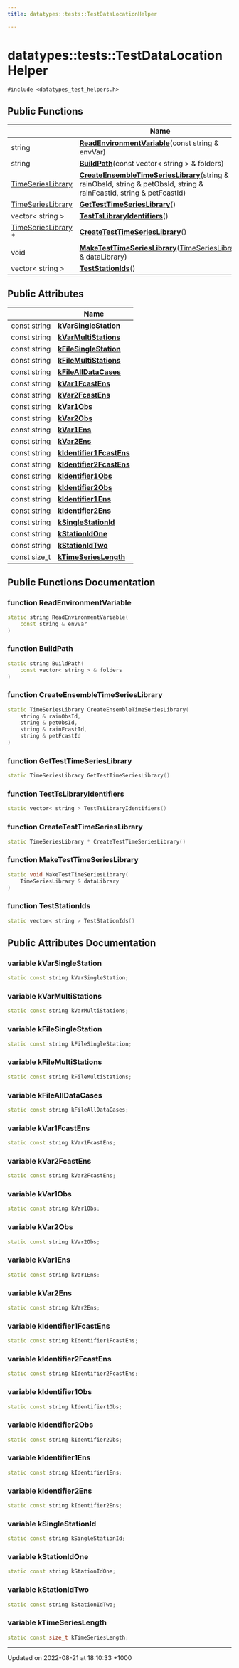 ```yaml
---
title: datatypes::tests::TestDataLocationHelper

---
```


# datatypes::tests::TestDataLocationHelper






`#include <datatypes_test_helpers.h>`

## Public Functions

|                | Name           |
| -------------- | -------------- |
| string | **[ReadEnvironmentVariable](/uchronia-ts-doc/cpp/Classes/classdatatypes_1_1tests_1_1TestDataLocationHelper/#function-readenvironmentvariable)**(const string & envVar) |
| string | **[BuildPath](/uchronia-ts-doc/cpp/Classes/classdatatypes_1_1tests_1_1TestDataLocationHelper/#function-buildpath)**(const vector< string > & folders) |
| [TimeSeriesLibrary](/uchronia-ts-doc/cpp/Classes/classdatatypes_1_1timeseries_1_1TimeSeriesLibrary/) | **[CreateEnsembleTimeSeriesLibrary](/uchronia-ts-doc/cpp/Classes/classdatatypes_1_1tests_1_1TestDataLocationHelper/#function-createensembletimeserieslibrary)**(string & rainObsId, string & petObsId, string & rainFcastId, string & petFcastId) |
| [TimeSeriesLibrary](/uchronia-ts-doc/cpp/Classes/classdatatypes_1_1timeseries_1_1TimeSeriesLibrary/) | **[GetTestTimeSeriesLibrary](/uchronia-ts-doc/cpp/Classes/classdatatypes_1_1tests_1_1TestDataLocationHelper/#function-gettesttimeserieslibrary)**() |
| vector< string > | **[TestTsLibraryIdentifiers](/uchronia-ts-doc/cpp/Classes/classdatatypes_1_1tests_1_1TestDataLocationHelper/#function-testtslibraryidentifiers)**() |
| [TimeSeriesLibrary](/uchronia-ts-doc/cpp/Classes/classdatatypes_1_1timeseries_1_1TimeSeriesLibrary/) * | **[CreateTestTimeSeriesLibrary](/uchronia-ts-doc/cpp/Classes/classdatatypes_1_1tests_1_1TestDataLocationHelper/#function-createtesttimeserieslibrary)**() |
| void | **[MakeTestTimeSeriesLibrary](/uchronia-ts-doc/cpp/Classes/classdatatypes_1_1tests_1_1TestDataLocationHelper/#function-maketesttimeserieslibrary)**([TimeSeriesLibrary](/uchronia-ts-doc/cpp/Classes/classdatatypes_1_1timeseries_1_1TimeSeriesLibrary/) & dataLibrary) |
| vector< string > | **[TestStationIds](/uchronia-ts-doc/cpp/Classes/classdatatypes_1_1tests_1_1TestDataLocationHelper/#function-teststationids)**() |

## Public Attributes

|                | Name           |
| -------------- | -------------- |
| const string | **[kVarSingleStation](/uchronia-ts-doc/cpp/Classes/classdatatypes_1_1tests_1_1TestDataLocationHelper/#variable-kvarsinglestation)**  |
| const string | **[kVarMultiStations](/uchronia-ts-doc/cpp/Classes/classdatatypes_1_1tests_1_1TestDataLocationHelper/#variable-kvarmultistations)**  |
| const string | **[kFileSingleStation](/uchronia-ts-doc/cpp/Classes/classdatatypes_1_1tests_1_1TestDataLocationHelper/#variable-kfilesinglestation)**  |
| const string | **[kFileMultiStations](/uchronia-ts-doc/cpp/Classes/classdatatypes_1_1tests_1_1TestDataLocationHelper/#variable-kfilemultistations)**  |
| const string | **[kFileAllDataCases](/uchronia-ts-doc/cpp/Classes/classdatatypes_1_1tests_1_1TestDataLocationHelper/#variable-kfilealldatacases)**  |
| const string | **[kVar1FcastEns](/uchronia-ts-doc/cpp/Classes/classdatatypes_1_1tests_1_1TestDataLocationHelper/#variable-kvar1fcastens)**  |
| const string | **[kVar2FcastEns](/uchronia-ts-doc/cpp/Classes/classdatatypes_1_1tests_1_1TestDataLocationHelper/#variable-kvar2fcastens)**  |
| const string | **[kVar1Obs](/uchronia-ts-doc/cpp/Classes/classdatatypes_1_1tests_1_1TestDataLocationHelper/#variable-kvar1obs)**  |
| const string | **[kVar2Obs](/uchronia-ts-doc/cpp/Classes/classdatatypes_1_1tests_1_1TestDataLocationHelper/#variable-kvar2obs)**  |
| const string | **[kVar1Ens](/uchronia-ts-doc/cpp/Classes/classdatatypes_1_1tests_1_1TestDataLocationHelper/#variable-kvar1ens)**  |
| const string | **[kVar2Ens](/uchronia-ts-doc/cpp/Classes/classdatatypes_1_1tests_1_1TestDataLocationHelper/#variable-kvar2ens)**  |
| const string | **[kIdentifier1FcastEns](/uchronia-ts-doc/cpp/Classes/classdatatypes_1_1tests_1_1TestDataLocationHelper/#variable-kidentifier1fcastens)**  |
| const string | **[kIdentifier2FcastEns](/uchronia-ts-doc/cpp/Classes/classdatatypes_1_1tests_1_1TestDataLocationHelper/#variable-kidentifier2fcastens)**  |
| const string | **[kIdentifier1Obs](/uchronia-ts-doc/cpp/Classes/classdatatypes_1_1tests_1_1TestDataLocationHelper/#variable-kidentifier1obs)**  |
| const string | **[kIdentifier2Obs](/uchronia-ts-doc/cpp/Classes/classdatatypes_1_1tests_1_1TestDataLocationHelper/#variable-kidentifier2obs)**  |
| const string | **[kIdentifier1Ens](/uchronia-ts-doc/cpp/Classes/classdatatypes_1_1tests_1_1TestDataLocationHelper/#variable-kidentifier1ens)**  |
| const string | **[kIdentifier2Ens](/uchronia-ts-doc/cpp/Classes/classdatatypes_1_1tests_1_1TestDataLocationHelper/#variable-kidentifier2ens)**  |
| const string | **[kSingleStationId](/uchronia-ts-doc/cpp/Classes/classdatatypes_1_1tests_1_1TestDataLocationHelper/#variable-ksinglestationid)**  |
| const string | **[kStationIdOne](/uchronia-ts-doc/cpp/Classes/classdatatypes_1_1tests_1_1TestDataLocationHelper/#variable-kstationidone)**  |
| const string | **[kStationIdTwo](/uchronia-ts-doc/cpp/Classes/classdatatypes_1_1tests_1_1TestDataLocationHelper/#variable-kstationidtwo)**  |
| const size_t | **[kTimeSeriesLength](/uchronia-ts-doc/cpp/Classes/classdatatypes_1_1tests_1_1TestDataLocationHelper/#variable-ktimeserieslength)**  |

## Public Functions Documentation

### function ReadEnvironmentVariable

```cpp
static string ReadEnvironmentVariable(
    const string & envVar
)
```


### function BuildPath

```cpp
static string BuildPath(
    const vector< string > & folders
)
```


### function CreateEnsembleTimeSeriesLibrary

```cpp
static TimeSeriesLibrary CreateEnsembleTimeSeriesLibrary(
    string & rainObsId,
    string & petObsId,
    string & rainFcastId,
    string & petFcastId
)
```


### function GetTestTimeSeriesLibrary

```cpp
static TimeSeriesLibrary GetTestTimeSeriesLibrary()
```


### function TestTsLibraryIdentifiers

```cpp
static vector< string > TestTsLibraryIdentifiers()
```


### function CreateTestTimeSeriesLibrary

```cpp
static TimeSeriesLibrary * CreateTestTimeSeriesLibrary()
```


### function MakeTestTimeSeriesLibrary

```cpp
static void MakeTestTimeSeriesLibrary(
    TimeSeriesLibrary & dataLibrary
)
```


### function TestStationIds

```cpp
static vector< string > TestStationIds()
```


## Public Attributes Documentation

### variable kVarSingleStation

```cpp
static const string kVarSingleStation;
```


### variable kVarMultiStations

```cpp
static const string kVarMultiStations;
```


### variable kFileSingleStation

```cpp
static const string kFileSingleStation;
```


### variable kFileMultiStations

```cpp
static const string kFileMultiStations;
```


### variable kFileAllDataCases

```cpp
static const string kFileAllDataCases;
```


### variable kVar1FcastEns

```cpp
static const string kVar1FcastEns;
```


### variable kVar2FcastEns

```cpp
static const string kVar2FcastEns;
```


### variable kVar1Obs

```cpp
static const string kVar1Obs;
```


### variable kVar2Obs

```cpp
static const string kVar2Obs;
```


### variable kVar1Ens

```cpp
static const string kVar1Ens;
```


### variable kVar2Ens

```cpp
static const string kVar2Ens;
```


### variable kIdentifier1FcastEns

```cpp
static const string kIdentifier1FcastEns;
```


### variable kIdentifier2FcastEns

```cpp
static const string kIdentifier2FcastEns;
```


### variable kIdentifier1Obs

```cpp
static const string kIdentifier1Obs;
```


### variable kIdentifier2Obs

```cpp
static const string kIdentifier2Obs;
```


### variable kIdentifier1Ens

```cpp
static const string kIdentifier1Ens;
```


### variable kIdentifier2Ens

```cpp
static const string kIdentifier2Ens;
```


### variable kSingleStationId

```cpp
static const string kSingleStationId;
```


### variable kStationIdOne

```cpp
static const string kStationIdOne;
```


### variable kStationIdTwo

```cpp
static const string kStationIdTwo;
```


### variable kTimeSeriesLength

```cpp
static const size_t kTimeSeriesLength;
```


-------------------------------

Updated on 2022-08-21 at 18:10:33 +1000